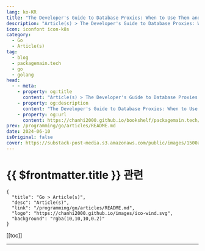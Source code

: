 ```yaml
---
lang: ko-KR
title: "The Developer's Guide to Database Proxies: When to Use Them and How to Create One"
description: "Article(s) > The Developer's Guide to Database Proxies: When to Use Them and How to Create One"
icon: iconfont icon-k8s
category: 
  - Go
  - Article(s)
tag: 
  - blog
  - packagemain.tech
  - go
  - golang
head:
  - - meta:
    - property: og:title
      content: "Article(s) > The Developer's Guide to Database Proxies: When to Use Them and How to Create One"
    - property: og:description
      content: "The Developer's Guide to Database Proxies: When to Use Them and How to Create One"
    - property: og:url
      content: https://chanhi2000.github.io/bookshelf/packagemain.tech/the-developers-guide-to-database.html
prev: /programming/go/articles/README.md
date: 2024-06-10
isOriginal: false
cover: https://substack-post-media.s3.amazonaws.com/public/images/1500af32-3ab7-4484-9d07-77d9e1e1f116_2568x1557.jpeg
---
```


# {{ $frontmatter.title }} 관련

```component VPCard
{
  "title": "Go > Article(s)",
  "desc": "Article(s)",
  "link": "/programming/go/articles/README.md",
  "logo": "https://chanhi2000.github.io/images/ico-wind.svg",
  "background": "rgba(10,10,10,0.2)"
}
```

[[toc]]

---

<SiteInfo
  name="The Developer's Guide to Database Proxies: When to Use Them and How to Create One"
  desc="Database Proxies can enhance performance and security in complex, high-traffic distributed systems built with Microservices."
  url="https://packagemain.tech/p/the-developers-guide-to-database/"
  logo="https://substack-post-media.s3.amazonaws.com/public/images/2ea54e25-eaa6-4630-bfc0-10b8cfdce894/apple-touch-icon-1024x1024.png"
  preview="https://substack-post-media.s3.amazonaws.com/public/images/1500af32-3ab7-4484-9d07-77d9e1e1f116_2568x1557.jpeg"/>

<!-- TODO: 작성 -->
